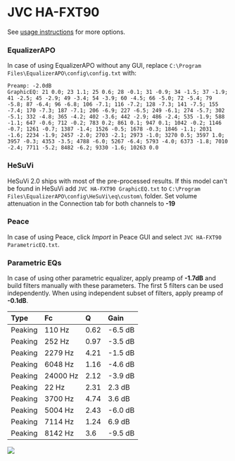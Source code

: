 # JVC HA-FXT90
See [usage instructions](https://github.com/jaakkopasanen/AutoEq#usage) for more options.

### EqualizerAPO
In case of using EqualizerAPO without any GUI, replace `C:\Program Files\EqualizerAPO\config\config.txt`
with:
```
Preamp: -2.0dB
GraphicEQ: 21 0.0; 23 1.1; 25 0.6; 28 -0.1; 31 -0.9; 34 -1.5; 37 -1.9; 41 -2.5; 45 -2.9; 49 -3.4; 54 -3.9; 60 -4.5; 66 -5.0; 72 -5.4; 79 -5.8; 87 -6.4; 96 -6.8; 106 -7.1; 116 -7.2; 128 -7.3; 141 -7.5; 155 -7.4; 170 -7.3; 187 -7.1; 206 -6.9; 227 -6.5; 249 -6.1; 274 -5.7; 302 -5.1; 332 -4.8; 365 -4.2; 402 -3.6; 442 -2.9; 486 -2.4; 535 -1.9; 588 -1.1; 647 -0.6; 712 -0.2; 783 0.2; 861 0.1; 947 0.1; 1042 -0.2; 1146 -0.7; 1261 -0.7; 1387 -1.4; 1526 -0.5; 1678 -0.3; 1846 -1.1; 2031 -1.6; 2234 -1.9; 2457 -2.0; 2703 -2.1; 2973 -1.0; 3270 0.5; 3597 1.0; 3957 -0.3; 4353 -3.5; 4788 -6.0; 5267 -6.4; 5793 -4.0; 6373 -1.8; 7010 -2.4; 7711 -5.2; 8482 -6.2; 9330 -1.6; 10263 0.0
```

### HeSuVi
HeSuVi 2.0 ships with most of the pre-processed results. If this model can't be found in HeSuVi add
`JVC HA-FXT90 GraphicEQ.txt` to `C:\Program Files\EqualizerAPO\config\HeSuVi\eq\custom\` folder.
Set volume attenuation in the Connection tab for both channels to **-19**

### Peace
In case of using Peace, click *Import* in Peace GUI and select `JVC HA-FXT90 ParametricEQ.txt`.

### Parametric EQs
In case of using other parametric equalizer, apply preamp of **-1.7dB** and build filters manually
with these parameters. The first 5 filters can be used independently.
When using independent subset of filters, apply preamp of **-0.1dB**.

| Type    | Fc       |    Q | Gain    |
|:--------|:---------|:-----|:--------|
| Peaking | 110 Hz   | 0.62 | -6.5 dB |
| Peaking | 252 Hz   | 0.97 | -3.5 dB |
| Peaking | 2279 Hz  | 4.21 | -1.5 dB |
| Peaking | 6048 Hz  | 1.16 | -4.6 dB |
| Peaking | 24000 Hz | 2.12 | -3.9 dB |
| Peaking | 22 Hz    | 2.31 | 2.3 dB  |
| Peaking | 3700 Hz  | 4.74 | 3.6 dB  |
| Peaking | 5004 Hz  | 2.43 | -6.0 dB |
| Peaking | 7114 Hz  | 1.24 | 6.9 dB  |
| Peaking | 8142 Hz  | 3.6  | -9.5 dB |

![](https://raw.githubusercontent.com/jaakkopasanen/AutoEq/master/results/innerfidelity/sbaf-serious/JVC%20HA-FXT90/JVC%20HA-FXT90.png)